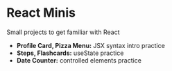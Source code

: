 # React Minis

Small projects to get familiar with React

- **Profile Card, Pizza Menu:** JSX syntax intro practice
- **Steps, Flashcards:** useState practice
- **Date Counter:** controlled elements practice

